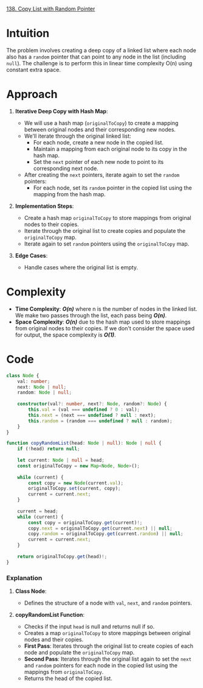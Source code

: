 [138. Copy List with Random Pointer](https://leetcode.com/problems/copy-list-with-random-pointer/)

# Intuition
The problem involves creating a deep copy of a linked list where each node also has a `random` pointer that can point to any node in the list (including `null`). The challenge is to perform this in linear time complexity O(n) using constant extra space.

# Approach

1. **Iterative Deep Copy with Hash Map**:
   - We will use a hash map (`originalToCopy`) to create a mapping between original nodes and their corresponding new nodes.
   - We'll iterate through the original linked list:
     - For each node, create a new node in the copied list.
     - Maintain a mapping from each original node to its copy in the hash map.
     - Set the `next` pointer of each new node to point to its corresponding next node.
   - After creating the `next` pointers, iterate again to set the `random` pointers:
     - For each node, set its `random` pointer in the copied list using the mapping from the hash map.

2. **Implementation Steps**:
   - Create a hash map `originalToCopy` to store mappings from original nodes to their copies.
   - Iterate through the original list to create copies and populate the `originalToCopy` map.
   - Iterate again to set `random` pointers using the `originalToCopy` map.

3. **Edge Cases**:
   - Handle cases where the original list is empty.

# Complexity
- **Time Complexity**: ***O(n)*** where n is the number of nodes in the linked list. We make two passes through the list, each pass being ***O(n)***.
- **Space Complexity**: ***O(n)*** due to the hash map used to store mappings from original nodes to their copies. If we don't consider the space used for output, the space complexity is ***O(1)***.

# Code
```typescript
class Node {
    val: number;
    next: Node | null;
    random: Node | null;
    
    constructor(val?: number, next?: Node, random?: Node) {
        this.val = (val === undefined ? 0 : val);
        this.next = (next === undefined ? null : next);
        this.random = (random === undefined ? null : random);
    }
}

function copyRandomList(head: Node | null): Node | null {
    if (!head) return null;
    
    let current: Node | null = head;
    const originalToCopy = new Map<Node, Node>();
    
    while (current) {
        const copy = new Node(current.val);
        originalToCopy.set(current, copy);
        current = current.next;
    }
    
    current = head;
    while (current) {
        const copy = originalToCopy.get(current)!;
        copy.next = originalToCopy.get(current.next) || null;
        copy.random = originalToCopy.get(current.random) || null;
        current = current.next;
    }
    
    return originalToCopy.get(head)!;
}
```

### Explanation
1. **Class Node**:
   - Defines the structure of a node with `val`, `next`, and `random` pointers.

2. **copyRandomList Function**:
   - Checks if the input `head` is null and returns null if so.
   - Creates a map `originalToCopy` to store mappings between original nodes and their copies.
   - **First Pass**: Iterates through the original list to create copies of each node and populate the `originalToCopy` map.
   - **Second Pass**: Iterates through the original list again to set the `next` and `random` pointers for each node in the copied list using the mappings from `originalToCopy`.
   - Returns the head of the copied list.
